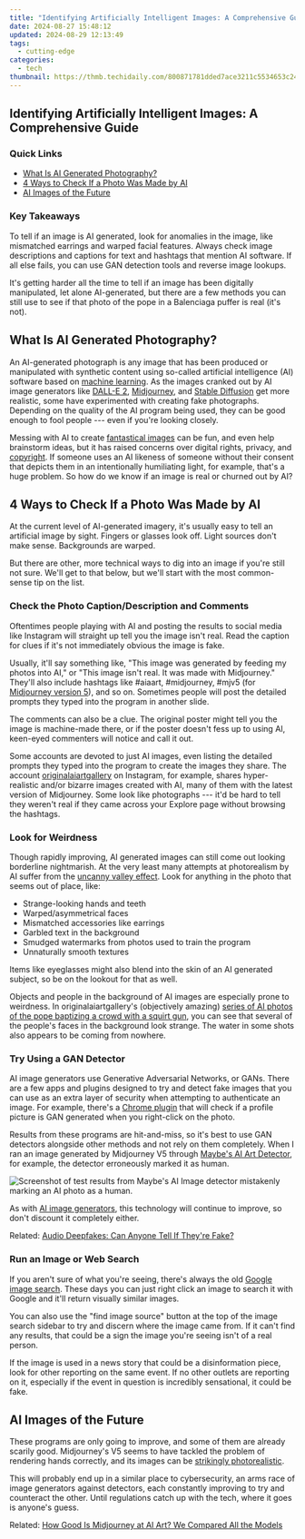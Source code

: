 ```yaml
---
title: "Identifying Artificially Intelligent Images: A Comprehensive Guide"
date: 2024-08-27 15:48:12
updated: 2024-08-29 12:13:49
tags:
  - cutting-edge
categories:
  - tech
thumbnail: https://thmb.techidaily.com/800871781dded7ace3211c5534653c24a5267e768de909ec1df6dcfa19126cf1.jpg
---
```


## Identifying Artificially Intelligent Images: A Comprehensive Guide

### Quick Links

* [What Is AI Generated Photography?](https://extra-approaches.techidaily.com/new-masterful-artwork-corrections/)
* [4 Ways to Check If a Photo Was Made by AI](https://win-solutions.techidaily.com/eliminate-lag-in-dying-light-a-comprehensive-solution-guide/)
* [AI Images of the Future](https://bypass-frp.techidaily.com/hassle-free-ways-to-remove-frp-lock-on-tecno-camon-20-pro-5gwithwithout-a-pc-by-drfone-android/)

### Key Takeaways

 To tell if an image is AI generated, look for anomalies in the image, like mismatched earrings and warped facial features. Always check image descriptions and captions for text and hashtags that mention AI software. If all else fails, you can use GAN detection tools and reverse image lookups.

 It's getting harder all the time to tell if an image has been digitally manipulated, let alone AI-generated, but there are a few methods you can still use to see if that photo of the pope in a Balenciaga puffer is real (it's not).

##  What Is AI Generated Photography?

 An AI-generated photograph is any image that has been produced or manipulated with synthetic content using so-called artificial intelligence (AI) software based on [machine learning](https://some-tips.techidaily.com/new-unleash-creative-potential-the-ultimate-hdr-guide/). As the images cranked out by AI image generators like [DALL-E 2](https://extra-hints.techidaily.com/best-practices-for-converting-webp-to-jpg-format-for-2024/), [Midjourney](https://howto.techidaily.com/google-play-services-wont-update-12-fixes-are-here-on-motorola-moto-g73-5g-drfone-by-drfone-fix-android-problems-fix-android-problems/), and [Stable Diffusion](https://screen-mirroring-recording.techidaily.com/updated-2024-approved-quick-tips-making-high-quality-recordings-on-iphone/) get more realistic, some have experimented with creating fake photographs. Depending on the quality of the AI program being used, they can be good enough to fool people --- even if you're looking closely.

 Messing with AI to create [fantastical images](https://www.instagram.com/everydayyokai/) can be fun, and even help brainstorm ideas, but it has raised concerns over digital rights, privacy, and [copyright](https://article-files.techidaily.com/beyond-ustream-an-examination-of-video-streaming/). If someone uses an AI likeness of someone without their consent that depicts them in an intentionally humiliating light, for example, that's a huge problem. So how do we know if an image is real or churned out by AI?

##  4 Ways to Check If a Photo Was Made by AI

 At the current level of AI-generated imagery, it's usually easy to tell an artificial image by sight. Fingers or glasses look off. Light sources don't make sense. Backgrounds are warped.

 But there are other, more technical ways to dig into an image if you're still not sure. We'll get to that below, but we'll start with the most common-sense tip on the list.

###  Check the Photo Caption/Description and Comments

 Oftentimes people playing with AI and posting the results to social media like Instagram will straight up tell you the image isn't real. Read the caption for clues if it's not immediately obvious the image is fake.

 Usually, it'll say something like, "This image was generated by feeding my photos into AI," or "This image isn't real. It was made with Midjourney." They'll also include hashtags like #aiaart, #midjourney, #mjv5 (for [Midjourney version 5](https://article-tips.techidaily.com/2024-approved-win-10-free-screencast-recorders-ranked-and-updated-list/)), and so on. Sometimes people will post the detailed prompts they typed into the program in another slide.

 The comments can also be a clue. The original poster might tell you the image is machine-made there, or if the poster doesn't fess up to using AI, keen-eyed commenters will notice and call it out.

 Some accounts are devoted to just AI images, even listing the detailed prompts they typed into the program to create the images they share. The account [originalaiartgallery](https://www.instagram.com/originalaiartgallery/) on Instagram, for example, shares hyper-realistic and/or bizarre images created with AI, many of them with the latest version of Midjourney. Some look like photographs --- it'd be hard to tell they weren't real if they came across your Explore page without browsing the hashtags.

###  Look for Weirdness

 Though rapidly improving, AI generated images can still come out looking borderline nightmarish. At the very least many attempts at photorealism by AI suffer from the [uncanny valley effect](https://spectrum.ieee.org/explain-the-uncanny-valley-in-less-than-1-minute-go). Look for anything in the photo that seems out of place, like:

* Strange-looking hands and teeth
* Warped/asymmetrical faces
* Mismatched accessories like earrings
* Garbled text in the background
* Smudged watermarks from photos used to train the program
* Unnaturally smooth textures

 Items like eyeglasses might also blend into the skin of an AI generated subject, so be on the lookout for that as well.

 Objects and people in the background of AI images are especially prone to weirdness. In originalaiartgallery's (objectively amazing) [series of AI photos of the pope baptizing a crowd with a squirt gun](https://www.instagram.com/p/Cs9R-nsufzR/), you can see that several of the people's faces in the background look strange. The water in some shots also appears to be coming from nowhere.

###  Try Using a GAN Detector

 AI image generators use Generative Adversarial Networks, or GANs. There are a few apps and plugins designed to try and detect fake images that you can use as an extra layer of security when attempting to authenticate an image. For example, there's a [Chrome plugin](https://chrome.google.com/webstore/detail/fake-profile-detector-dee/jbpcgcnnhmjmajjkgdaogpgefbnokpcc) that will check if a profile picture is GAN generated when you right-click on the photo.

 Results from these programs are hit-and-miss, so it's best to use GAN detectors alongside other methods and not rely on them completely. When I ran an image generated by Midjourney V5 through [Maybe's AI Art Detector](https://huggingface.co/spaces/umm-maybe/AI-image-detector), for example, the detector erroneously marked it as human.

![Screenshot of test results from Maybe's AI Image detector mistakenly marking an AI photo as a human.](https://static1.howtogeekimages.com/wordpress/wp-content/uploads/2023/07/Screenshot-2023-07-12-at-3.05.49-PM.png) 

 As with [AI image generators](https://fox-info.techidaily.com/new-synthesize-stellar-titles-using-ai-insights/), this technology will continue to improve, so don't discount it completely either.

Related: [Audio Deepfakes: Can Anyone Tell If They're Fake?](https://buynow-marvelous.techidaily.com/unbeatable-endurance-a-deep-dive-into-moto-g-powers-remarkable-battery-performance/) 

###  Run an Image or Web Search

 If you aren't sure of what you're seeing, there's always the old [Google image search](https://extra-lessons.techidaily.com/expert-tips-on-syncing-gmail-and-zoom-for-remote-collaboration/). These days you can just right click an image to search it with Google and it'll return visually similar images.

 You can also use the "find image source" button at the top of the image search sidebar to try and discern where the image came from. If it can't find any results, that could be a sign the image you're seeing isn't of a real person.

 If the image is used in a news story that could be a disinformation piece, look for other reporting on the same event. If no other outlets are reporting on it, especially if the event in question is incredibly sensational, it could be fake.

##  AI Images of the Future

 These programs are only going to improve, and some of them are already scarily good. Midjourney's V5 seems to have tackled the problem of rendering hands correctly, and its images can be [strikingly photorealistic](https://instagram-clips.techidaily.com/2024-approved-visual-storytelling-on-social-media-crafting-an-effective-plan/).

 This will probably end up in a similar place to cybersecurity, an arms race of image generators against detectors, each constantly improving to try and counteract the other. Until regulations catch up with the tech, where it goes is anyone's guess.

Related: [How Good Is Midjourney at AI Art? We Compared All the Models](https://instagram-clips.techidaily.com/2024-approved-visual-storytelling-on-social-media-crafting-an-effective-plan/)

<ins class="adsbygoogle"
     style="display:block"
     data-ad-format="autorelaxed"
     data-ad-client="ca-pub-7571918770474297"
     data-ad-slot="1223367746"></ins>



<ins class="adsbygoogle"
     style="display:block"
     data-ad-client="ca-pub-7571918770474297"
     data-ad-slot="8358498916"
     data-ad-format="auto"
     data-full-width-responsive="true"></ins>

